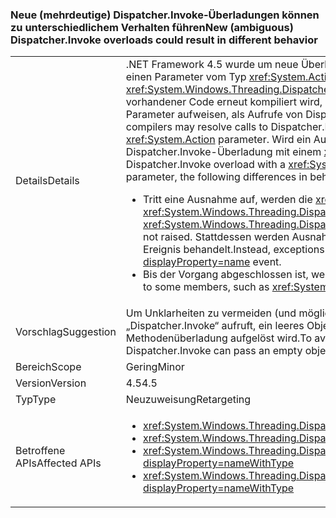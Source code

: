 ### <a name="new-ambiguous-dispatcherinvoke-overloads-could-result-in-different-behavior"></a><span data-ttu-id="a1d7c-101">Neue (mehrdeutige) Dispatcher.Invoke-Überladungen können zu unterschiedlichem Verhalten führen</span><span class="sxs-lookup"><span data-stu-id="a1d7c-101">New (ambiguous) Dispatcher.Invoke overloads could result in different behavior</span></span>

|   |   |
|---|---|
|<span data-ttu-id="a1d7c-102">Details</span><span class="sxs-lookup"><span data-stu-id="a1d7c-102">Details</span></span>|<span data-ttu-id="a1d7c-103">.NET Framework 4.5 wurde um neue Überladungen für <xref:System.Windows.Threading.Dispatcher.Invoke%2A?displayProperty=nameWithType> ergänzt, die einen Parameter vom Typ <xref:System.Action> enthalten.</span><span class="sxs-lookup"><span data-stu-id="a1d7c-103">The .NET Framework 4.5 adds new overloads to <xref:System.Windows.Threading.Dispatcher.Invoke%2A?displayProperty=nameWithType> that include a parameter of type <xref:System.Action>.</span></span> <span data-ttu-id="a1d7c-104">Wenn vorhandener Code erneut kompiliert wird, lösen die Compiler möglicherweise Aufrufe der Dispatcher.Invoke-Methoden, die einen <xref:System.Delegate>-Parameter aufweisen, als Aufrufe von Dispatcher.Invoke-Methoden mit einem <xref:System.Action>-Parameter auf.</span><span class="sxs-lookup"><span data-stu-id="a1d7c-104">When existing code is recompiled, compilers may resolve calls to Dispatcher.Invoke methods that have a <xref:System.Delegate> parameter as calls to Dispatcher.Invoke methods with an <xref:System.Action> parameter.</span></span> <span data-ttu-id="a1d7c-105">Wird ein Aufruf an eine Dispatcher.Invoke-Überladung mit einem <xref:System.Delegate>-Parameter als Aufruf an eine Dispatcher.Invoke-Überladung mit einem <xref:System.Action>-Parameter aufgelöst, kann es zu folgenden unterschiedlichen Verhalten kommen:</span><span class="sxs-lookup"><span data-stu-id="a1d7c-105">If a call to a Dispatcher.Invoke overload with a  <xref:System.Delegate> parameter is resolved as a call to a Dispatcher.Invoke overload with an <xref:System.Action> parameter, the following differences in behavior may occur:</span></span><ul><li><span data-ttu-id="a1d7c-106">Tritt eine Ausnahme auf, werden die <xref:System.Windows.Threading.Dispatcher.UnhandledExceptionFilter>- und <xref:System.Windows.Threading.Dispatcher.UnhandledException>-Ereignisse nicht ausgelöst.</span><span class="sxs-lookup"><span data-stu-id="a1d7c-106">If an exception occurs, the <xref:System.Windows.Threading.Dispatcher.UnhandledExceptionFilter> and <xref:System.Windows.Threading.Dispatcher.UnhandledException> events are not raised.</span></span> <span data-ttu-id="a1d7c-107">Stattdessen werden Ausnahmen durch das <xref:System.Threading.Tasks.TaskScheduler.UnobservedTaskException?displayProperty=name>-Ereignis behandelt.</span><span class="sxs-lookup"><span data-stu-id="a1d7c-107">Instead, exceptions are handled by the <xref:System.Threading.Tasks.TaskScheduler.UnobservedTaskException?displayProperty=name> event.</span></span></li><li><span data-ttu-id="a1d7c-108">Bis der Vorgang abgeschlossen ist, werden Aufrufe an einige Member, z. B. <xref:System.Windows.Threading.DispatcherOperation.Result>, blockiert.</span><span class="sxs-lookup"><span data-stu-id="a1d7c-108">Calls to some members, such as <xref:System.Windows.Threading.DispatcherOperation.Result>, block until the operation has completed.</span></span></li></ul>|
|<span data-ttu-id="a1d7c-109">Vorschlag</span><span class="sxs-lookup"><span data-stu-id="a1d7c-109">Suggestion</span></span>|<span data-ttu-id="a1d7c-110">Um Unklarheiten zu vermeiden (und mögliche Abweichungen bei der Ausnahmebehandlung oder bei blockierendem Verhalten), kann Code, der „Dispatcher.Invoke“ aufruft, ein leeres Objekt [] als zweiten Parameter an den Invoke-Aufruf übergeben, um sicherzustellen, dass nach der .NET 4.0-Methodenüberladung aufgelöst wird.</span><span class="sxs-lookup"><span data-stu-id="a1d7c-110">To avoid ambiguity (and potential differences in exception handling or blocking behaviors), code calling Dispatcher.Invoke can pass an empty object[] as a second parameter to the Invoke call to be sure of resolving to the .NET 4.0 method overload.</span></span>|
|<span data-ttu-id="a1d7c-111">Bereich</span><span class="sxs-lookup"><span data-stu-id="a1d7c-111">Scope</span></span>|<span data-ttu-id="a1d7c-112">Gering</span><span class="sxs-lookup"><span data-stu-id="a1d7c-112">Minor</span></span>|
|<span data-ttu-id="a1d7c-113">Version</span><span class="sxs-lookup"><span data-stu-id="a1d7c-113">Version</span></span>|<span data-ttu-id="a1d7c-114">4.5</span><span class="sxs-lookup"><span data-stu-id="a1d7c-114">4.5</span></span>|
|<span data-ttu-id="a1d7c-115">Typ</span><span class="sxs-lookup"><span data-stu-id="a1d7c-115">Type</span></span>|<span data-ttu-id="a1d7c-116">Neuzuweisung</span><span class="sxs-lookup"><span data-stu-id="a1d7c-116">Retargeting</span></span>|
|<span data-ttu-id="a1d7c-117">Betroffene APIs</span><span class="sxs-lookup"><span data-stu-id="a1d7c-117">Affected APIs</span></span>|<ul><li><xref:System.Windows.Threading.Dispatcher.Invoke(System.Delegate,System.Object[])?displayProperty=nameWithType></li><li><xref:System.Windows.Threading.Dispatcher.Invoke(System.Delegate,System.TimeSpan,System.Object[])?displayProperty=nameWithType></li><li><xref:System.Windows.Threading.Dispatcher.Invoke(System.Delegate,System.TimeSpan,System.Windows.Threading.DispatcherPriority,System.Object[])?displayProperty=nameWithType></li><li><xref:System.Windows.Threading.Dispatcher.Invoke(System.Delegate,System.Windows.Threading.DispatcherPriority,System.Object[])?displayProperty=nameWithType></li></ul>|


